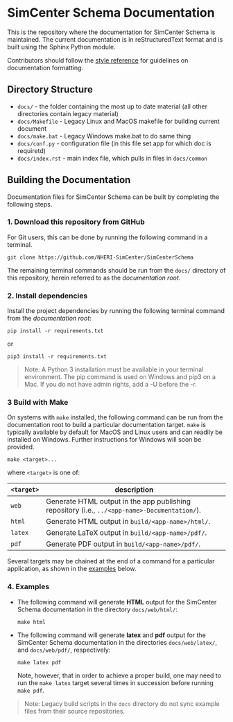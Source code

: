 # SimCenter Schema Documentation

This is the repository where the documentation for SimCenter Schema is maintained. The current documentation is in reStructuredText format and is built using the Sphinx Python module.

Contributors should follow the [style reference](https://github.com/NHERI-SimCenter/SimCenterDocumentation/blob/master/Help/docstyle.md) for guidelines on documentation formatting.

## Directory Structure

+ `docs/`   - the folder containing the most up to date material (all other directories contain legacy material)
+ `docs/Makefile` - Legacy Linux and MacOS makefile for building current document
+ `docs/make.bat`   - Legacy Windows make.bat to do same thing
+ `docs/conf.py` - configuration file (in this file set app for which doc is requiretd)
+ `docs/index.rst` - main index file, which pulls in files in `docs/common`

## Building the Documentation

Documentation files for SimCenter Schema can be built by completing the following steps.

### 1. Download this repository from GitHub

For Git users, this can be done by running the following command in a terminal.

```shell
git clone https://github.com/NHERI-SimCenter/SimCenterSchema
```

The remaining terminal commands should be run from the `docs/` directory of this repository, herein referred to as the *documentation root*.

### 2. Install dependencies

Install the project dependencies by running the following terminal command from the *documentation root*:

```shell
pip install -r requirements.txt
```

or

```shell
pip3 install -r requirements.txt
```

> Note: A Python 3 installation must be available in your terminal environment. The pip command is used on Windows and pip3 on a Mac. If you do not have admin rights, add a -U before the -r.

### 3 Build with Make

On systems with `make` installed, the following command can be run from the documentation root to build a particular documentation target. `make` is typically available by default for MacOS and Linux users and can readily be installed on Windows. Further instructions for Windows will soon be provided.

```shell
make <target>...
```

where `<target>` is one of:

| `<target>` | description |
|------------|-------------|
|  `web`    | Generate HTML output in the app publishing repository (i.e., `../<app-name>-Documentation/`).
|  `html`   | Generate HTML output in `build/<app-name>/html/`.
|  `latex`  | Generate LaTeX output in `build/<app-name>/pdf/`.
|  `pdf`    | Generate PDF output in `build/<app-name>/pdf/`.


Several targets may be chained at the end of a command for a particular application, as shown in the [examples](#examples) below.

### 4. Examples

- The following command will generate **HTML** output for the SimCenter Schema documentation in the directory `docs/web/html/`:

    ```shell
    make html
    ```

- The following command will generate **latex** and **pdf** output for the SimCenter Schema documentation in the directories `docs/web/latex/`, and `docs/web/pdf/`, respectively:

    ```shell
    make latex pdf
    ```
    Note, however, that in order to achieve a proper build, one may need to run the `make latex` target several times in succession before running `make pdf`.

> Note: Legacy build scripts in the `docs` directory do not sync example files from their source repositories.

<!--
If pdf can not be built, try this in the latex file:
```
\usepackage[backend=biber]{biblatex}
```
-->
